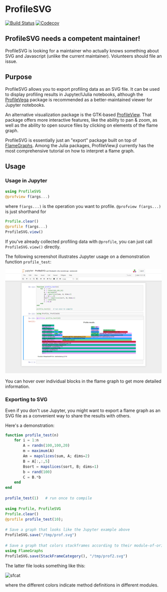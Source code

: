 # ProfileSVG

[![Build Status](https://travis-ci.com/timholy/ProfileSVG.jl.svg?branch=master)](https://travis-ci.com/timholy/ProfileSVG.jl)
[![Codecov](https://codecov.io/gh/timholy/ProfileSVG.jl/branch/master/graph/badge.svg)](https://codecov.io/gh/timholy/ProfileSVG.jl)

## ProfileSVG needs a competent maintainer!

ProfileSVG is looking for a maintainer who actually knows something about SVG and Javascript (unlike the current maintainer). Volunteers should file an issue.

## Purpose

ProfileSVG allows you to export profiling data as an SVG file.
It can be used to display profiling results in Jupyter/IJulia notebooks,
although the [ProfileVega](https://github.com/davidanthoff/ProfileVega.jl) package is
recommended as a better-maintained viewer for Jupyter notebooks.

An alternative visualization package is the GTK-based
[ProfileView](https://github.com/timholy/ProfileView.jl).
That package offers more interactive features, like the ability to
pan & zoom, as well as the ability to open source files by clicking on
elements of the flame graph.

ProfileSVG is essentially just an "export" package built on top of
[FlameGraphs](https://github.com/timholy/FlameGraphs.jl).
Among the Julia packages, ProfileView.jl currently has the most comprehensive
tutorial on how to interpret a flame graph.

## Usage

### Usage in Jupyter

```julia
using ProfileSVG
@profview f(args...)
```

where `f(args...)` is the operation you want to profile.
`@profview f(args...)` is just shorthand for

```julia
Profile.clear()
@profile f(args...)
ProfileSVG.view()
```

If you've already collected profiling data with `@profile`, you can just call `ProfileSVG.view()` directly.

The following screenshot illustrates Jupyter usage on a demonstration function `profile_test`:

![profview](images/jupyter.png)

You can hover over individual blocks in the flame graph to get more detailed information.

### Exporting to SVG

Even if you don't use Jupyter, you might want to export a flame graph as an SVG file
as a convenient way to share the results with others.

Here's a demonstration:

```julia
function profile_test(n)
    for i = 1:n
        A = randn(100,100,20)
        m = maximum(A)
        Am = mapslices(sum, A; dims=2)
        B = A[:,:,5]
        Bsort = mapslices(sort, B; dims=1)
        b = rand(100)
        C = B.*b
    end
end

profile_test(1)   # run once to compile

using Profile, ProfileSVG
Profile.clear()
@profile profile_test(10);

# Save a graph that looks like the Jupyter example above
ProfileSVG.save("/tmp/prof.svg")

# Save a graph that colors stackframes according to their module-of-origin
using FlameGraphs
ProfileSVG.save(StackFrameCategory(), "/tmp/prof2.svg")
```

The latter file looks something like this:

![sfcat](images/stackframecat.png)

where the different colors indicate method definitions in different modules.

